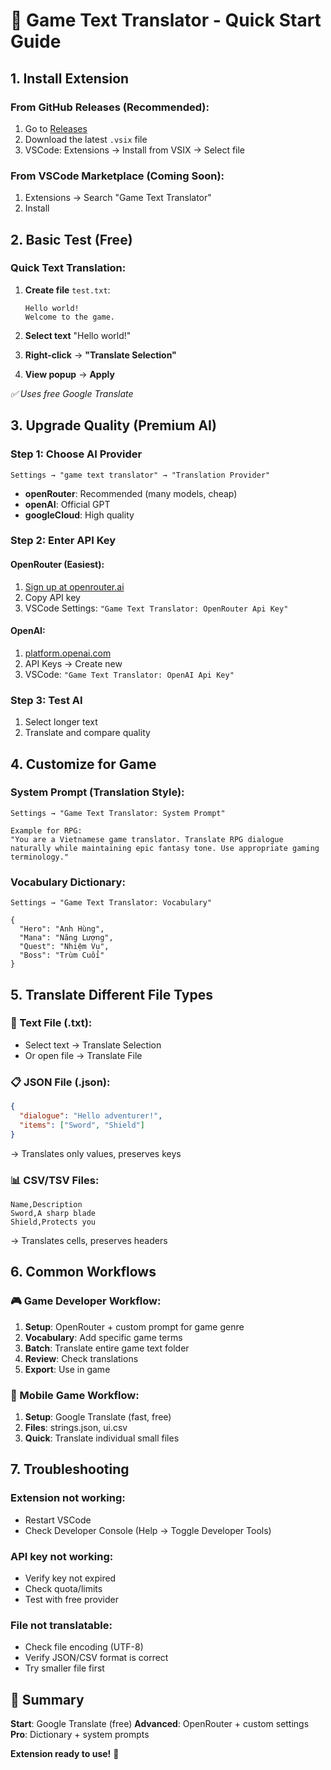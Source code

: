 # 🚀 Game Text Translator - Quick Start Guide

## 1. Install Extension

### From GitHub Releases (Recommended):
1. Go to [Releases](https://github.com/levi-soft/Translation-Tool/releases)
2. Download the latest `.vsix` file
3. VSCode: Extensions → Install from VSIX → Select file

### From VSCode Marketplace (Coming Soon):
1. Extensions → Search "Game Text Translator"
2. Install

## 2. Basic Test (Free)

### Quick Text Translation:
1. **Create file** `test.txt`:
   ```
   Hello world!
   Welcome to the game.
   ```

2. **Select text** "Hello world!"
3. **Right-click** → **"Translate Selection"**
4. **View popup** → **Apply**

*✅ Uses free Google Translate*

## 3. Upgrade Quality (Premium AI)

### Step 1: Choose AI Provider
```
Settings → "game text translator" → "Translation Provider"
```
- **openRouter**: Recommended (many models, cheap)
- **openAI**: Official GPT
- **googleCloud**: High quality

### Step 2: Enter API Key

#### OpenRouter (Easiest):
1. [Sign up at openrouter.ai](https://openrouter.ai)
2. Copy API key
3. VSCode Settings: `"Game Text Translator: OpenRouter Api Key"`

#### OpenAI:
1. [platform.openai.com](https://platform.openai.com)
2. API Keys → Create new
3. VSCode: `"Game Text Translator: OpenAI Api Key"`

### Step 3: Test AI
1. Select longer text
2. Translate and compare quality

## 4. Customize for Game

### System Prompt (Translation Style):
```
Settings → "Game Text Translator: System Prompt"

Example for RPG:
"You are a Vietnamese game translator. Translate RPG dialogue naturally while maintaining epic fantasy tone. Use appropriate gaming terminology."
```

### Vocabulary Dictionary:
```
Settings → "Game Text Translator: Vocabulary"

{
  "Hero": "Anh Hùng",
  "Mana": "Năng Lượng",
  "Quest": "Nhiệm Vụ",
  "Boss": "Trùm Cuối"
}
```

## 5. Translate Different File Types

### 📄 Text File (.txt):
- Select text → Translate Selection
- Or open file → Translate File

### 📋 JSON File (.json):
```json
{
  "dialogue": "Hello adventurer!",
  "items": ["Sword", "Shield"]
}
```
→ Translates only values, preserves keys

### 📊 CSV/TSV Files:
```
Name,Description
Sword,A sharp blade
Shield,Protects you
```
→ Translates cells, preserves headers

## 6. Common Workflows

### 🎮 Game Developer Workflow:
1. **Setup**: OpenRouter + custom prompt for game genre
2. **Vocabulary**: Add specific game terms
3. **Batch**: Translate entire game text folder
4. **Review**: Check translations
5. **Export**: Use in game

### 📱 Mobile Game Workflow:
1. **Setup**: Google Translate (fast, free)
2. **Files**: strings.json, ui.csv
3. **Quick**: Translate individual small files

## 7. Troubleshooting

### Extension not working:
- Restart VSCode
- Check Developer Console (Help → Toggle Developer Tools)

### API key not working:
- Verify key not expired
- Check quota/limits
- Test with free provider

### File not translatable:
- Check file encoding (UTF-8)
- Verify JSON/CSV format is correct
- Try smaller file first

## 🎯 Summary

**Start**: Google Translate (free)
**Advanced**: OpenRouter + custom settings
**Pro**: Dictionary + system prompts

**Extension ready to use!** 🎉